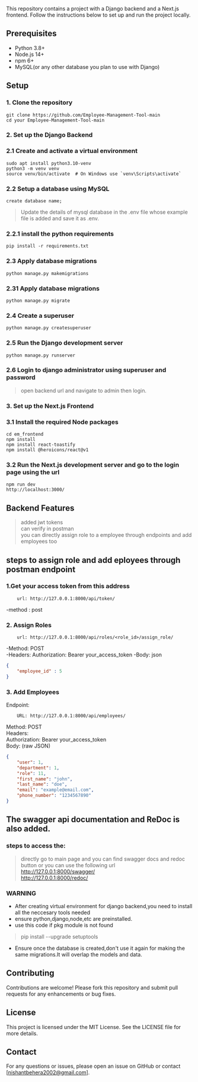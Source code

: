 This repository contains a project with a Django backend and a Next.js frontend. Follow the instructions below to set up and run the project locally.

## Prerequisites

- Python 3.8+
- Node.js 14+
- npm 6+
- MySQL(or any other database you plan to use with Django)

## Setup

### 1. Clone the repository

    git clone https://github.com/Employee-Management-Tool-main
    cd your Employee-Management-Tool-main


### 2. Set up the Django Backend
### 2.1 Create and activate a virtual environment
    sudo apt install python3.10-venv
    python3 -m venv venv
    source venv/bin/activate  # On Windows use `venv\Scripts\activate`

### 2.2 Setup a database using MySQL
    create database name;
> Update the details of mysql database in the .env file whose example file is added and save it as .env.

### 2.2.1 install the python requirements
    pip install -r requirements.txt

### 2.3 Apply database migrations
    python manage.py makemigrations

### 2.31 Apply database migrations
    python manage.py migrate
    
### 2.4 Create a superuser
    python manage.py createsuperuser
    
### 2.5 Run the Django development server
    python manage.py runserver
    
### 2.6 Login to django administrator using superuser and password
>open backend url and navigate to admin then login.



### 3. Set up the Next.js Frontend
### 3.1 Install the required Node packages
    cd em_frontend
    npm install
    npm install react-toastify
    npm install @heroicons/react@v1


    
### 3.2 Run the Next.js development server and go to the login page using the url
    npm run dev
    http://localhost:3000/


## Backend Features
>added jwt tokens  
>can verify in postman  
>you can directly assign role to a employee through endpoints and add employees too  

## steps  to assign role and add eployees through postman endpoint

### 1.Get your access token from this address

        url: http://127.0.0.1:8000/api/token/
-method : post
### 2. Assign Roles

        url: http://127.0.0.1:8000/api/roles/<role_id>/assign_role/
        
-Method: POST  
-Headers: Authorization: Bearer your_access_token
-Body: json 
```json
{
    "employee_id" : 5
}  
  ```
### 3. Add Employees
Endpoint:  

        URL: http://127.0.0.1:8000/api/employees/
        
Method: POST    
Headers:    
Authorization: Bearer your_access_token    
Body: (raw JSON)
```json
{  
    "user": 1,  
    "department": 1,  
    "role": 11,  
    "first_name": "john",  
    "last_name": "doe",  
    "email": "example@email.com",  
    "phone_number": "1234567890"  
}
```

## The swagger api documentation and ReDoc is also added.
### steps to access the:
>directly go to main page and you can find swagger docs and redoc button
>or you can use the following url  
        http://127.0.0.1:8000/swagger/  
        http://127.0.0.1:8000/redoc/

### WARNING
- After creating virtual environment for django backend,you need to install all the neccesary tools needed   
- ensure python,django,node,etc are preinstalled.   
- use this code if pkg module is not found   
> pip install --upgrade setuptools
    
- Ensure once the database is created,don't use it again for making the same migrations.It will overlap the models and data.

## Contributing
Contributions are welcome! Please fork this repository and submit pull requests for any enhancements or bug fixes.

## License
This project is licensed under the MIT License. See the LICENSE file for more details.

## Contact
For any questions or issues, please open an issue on GitHub or contact [nishantbehera2002@gmail.com].






    

